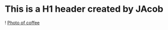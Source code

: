 # This is a H1 header created by JAcob
! [Photo of coffee](https://images.unsplash.com/photo-1517701550927-30cf4ba1dba5?ixlib=rb-4.0.3&ixid=MnwxMjA3fDB8MHxzZWFyY2h8NHx8aWNlZCUyMGNvZmZlZXxlbnwwfHwwfHw%3D&auto=format&fit=crop&w=500&q=60)
